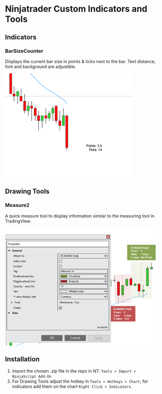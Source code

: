 # Ninjatrader Custom Indicators and Tools

## Indicators

### BarSizeCounter

Displays the current bar size in points & ticks next to the bar. Text distance, font and background are adjustible.

![NT-BarSizeCounter](Indicators/BarSizeCounter/NT-BarSizeCounter.png)

## Drawing Tools

### Measure2

A quick measure tool to display information similar to the measuring tool in TradingView.

![NT-Measure2](DrawingTools/Measure2/NT-Measure2.png)

## Installation

1. Import the chosen .zip file in the repo in NT: `Tools > Import > NinjaScript Add-On`
2. For Drawing Tools adjust the hotkey in `Tools > Hotkeys > Chart`, for indicators add them on the chart `Right Click > Indicators`.